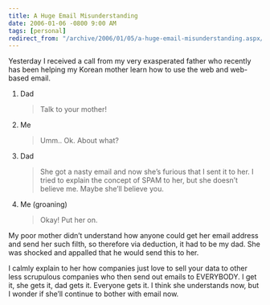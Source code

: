 ```yaml
---
title: A Huge Email Misunderstanding
date: 2006-01-06 -0800 9:00 AM
tags: [personal]
redirect_from: "/archive/2006/01/05/a-huge-email-misunderstanding.aspx/"
---
```


Yesterday I received a call from my very exasperated father who recently
has been helping my Korean mother learn how to use the web and web-based
email.

1.  Dad

    > Talk to your mother!

2.  Me

    > Umm.. Ok. About what?

3.  Dad

    > She got a nasty email and now she’s furious that I sent it to her.
    > I tried to explain the concept of SPAM to her, but she doesn’t
    > believe me. Maybe she’ll believe you.

4.  Me (groaning)

    > Okay! Put her on.

My poor mother didn’t understand how anyone could get her email address
and send her such filth, so therefore via deduction, it had to be my
dad. She was shocked and appalled that he would send this to her.

I calmly explain to her how companies just love to sell your data to
other less scrupulous companies who then send out emails to EVERYBODY. I
get it, she gets it, dad gets it. Everyone gets it. I think she
understands now, but I wonder if she’ll continue to bother with email
now.


